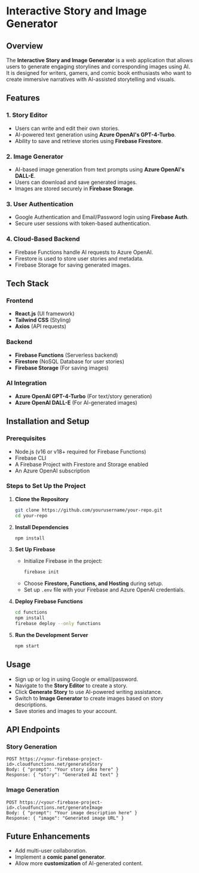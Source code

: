 # Interactive Story and Image Generator

## Overview
The **Interactive Story and Image Generator** is a web application that allows users to generate engaging storylines and corresponding images using AI. It is designed for writers, gamers, and comic book enthusiasts who want to create immersive narratives with AI-assisted storytelling and visuals.

## Features
### 1. Story Editor
- Users can write and edit their own stories.
- AI-powered text generation using **Azure OpenAI's GPT-4-Turbo**.
- Ability to save and retrieve stories using **Firebase Firestore**.

### 2. Image Generator
- AI-based image generation from text prompts using **Azure OpenAI's DALL-E**.
- Users can download and save generated images.
- Images are stored securely in **Firebase Storage**.

### 3. User Authentication
- Google Authentication and Email/Password login using **Firebase Auth**.
- Secure user sessions with token-based authentication.

### 4. Cloud-Based Backend
- Firebase Functions handle AI requests to Azure OpenAI.
- Firestore is used to store user stories and metadata.
- Firebase Storage for saving generated images.

## Tech Stack
### Frontend
- **React.js** (UI framework)
- **Tailwind CSS** (Styling)
- **Axios** (API requests)

### Backend
- **Firebase Functions** (Serverless backend)
- **Firestore** (NoSQL Database for user stories)
- **Firebase Storage** (For saving images)

### AI Integration
- **Azure OpenAI GPT-4-Turbo** (For text/story generation)
- **Azure OpenAI DALL-E** (For AI-generated images)

## Installation and Setup
### Prerequisites
- Node.js (v16 or v18+ required for Firebase Functions)
- Firebase CLI
- A Firebase Project with Firestore and Storage enabled
- An Azure OpenAI subscription

### Steps to Set Up the Project
1. **Clone the Repository**
   ```sh
   git clone https://github.com/yourusername/your-repo.git
   cd your-repo
   ```

2. **Install Dependencies**
   ```sh
   npm install
   ```

3. **Set Up Firebase**
   - Initialize Firebase in the project:
     ```sh
     firebase init
     ```
   - Choose **Firestore, Functions, and Hosting** during setup.
   - Set up `.env` file with your Firebase and Azure OpenAI credentials.

4. **Deploy Firebase Functions**
   ```sh
   cd functions
   npm install
   firebase deploy --only functions
   ```

5. **Run the Development Server**
   ```sh
   npm start
   ```

## Usage
- Sign up or log in using Google or email/password.
- Navigate to the **Story Editor** to create a story.
- Click **Generate Story** to use AI-powered writing assistance.
- Switch to **Image Generator** to create images based on story descriptions.
- Save stories and images to your account.

## API Endpoints
### Story Generation
```
POST https://<your-firebase-project-id>.cloudfunctions.net/generateStory
Body: { "prompt": "Your story idea here" }
Response: { "story": "Generated AI text" }
```

### Image Generation
```
POST https://<your-firebase-project-id>.cloudfunctions.net/generateImage
Body: { "prompt": "Your image description here" }
Response: { "image": "Generated image URL" }
```

## Future Enhancements
- Add multi-user collaboration.
- Implement a **comic panel generator**.
- Allow more **customization** of AI-generated content.
